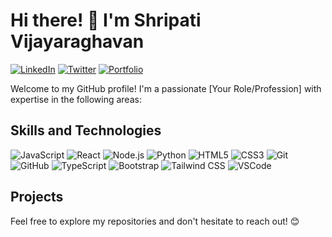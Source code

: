 # Hi there! 👋 I'm Shripati Vijayaraghavan

[![LinkedIn](https://img.shields.io/badge/LinkedIn-Connect-blue)](https://www.linkedin.com/in/your-linkedin-profile/)
[![Twitter](https://img.shields.io/badge/Twitter-Follow-1DA1F2)](https://twitter.com/your-twitter-handle)
[![Portfolio](https://img.shields.io/badge/Portfolio-Visit-brightgreen)](https://your-portfolio-url.com/)

Welcome to my GitHub profile! I'm a passionate [Your Role/Profession] with expertise in the following areas:

## Skills and Technologies
![JavaScript](https://img.shields.io/badge/-JavaScript-F7DF1E?logo=javascript&logoColor=white)
![React](https://img.shields.io/badge/-React-61DAFB?logo=react&logoColor=white)
![Node.js](https://img.shields.io/badge/-Node.js-339933?logo=node.js&logoColor=white)
![Python](https://img.shields.io/badge/-Python-3776AB?logo=python&logoColor=white)
![HTML5](https://img.shields.io/badge/-HTML5-E34F26?logo=html5&logoColor=white)
![CSS3](https://img.shields.io/badge/-CSS3-1572B6?logo=css3&logoColor=white)
![Git](https://img.shields.io/badge/-Git-F05032?logo=git&logoColor=white)
![GitHub](https://img.shields.io/badge/-GitHub-181717?logo=github&logoColor=white)
![TypeScript](https://img.shields.io/badge/-TypeScript-007ACC?logo=typescript&logoColor=white)
![Bootstrap](https://img.shields.io/badge/-Bootstrap-007ACC?logo=bootstrap&logoColor=white)
![Tailwind CSS](https://img.shields.io/badge/-Tailwind_CSS-38B2AC?logo=tailwind-css&logoColor=white)
![VSCode](https://img.shields.io/badge/-VSCode-007ACC?logo=visual-studio-code&logoColor=white)
  
## Projects


Feel free to explore my repositories and don't hesitate to reach out! 😊


<!---
Shripati-ops/Shripati-ops is a ✨ special ✨ repository because its `README.md` (this file) appears on your GitHub profile.
You can click the Preview link to take a look at your changes.
--->
